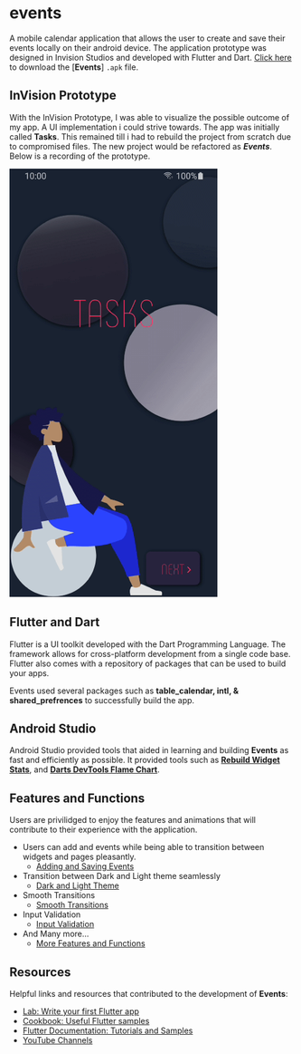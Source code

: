 
# events
 A mobile calendar application that allows the user to create and save their events locally on their android device. The application prototype was designed in Invision Studios and developed with Flutter and Dart. [Click here](https://github.com/tiwaojo/Events/blob/master/Misc/Events.apk) to download the [**Events**] `.apk` file.


  
## InVision Prototype 
  
With the InVision Prototype, I was able to visualize the possible outcome of my app. A UI implementation i could strive towards. The app was initially called **Tasks**. This remained till i had to rebuild the project from scratch due to compromised files. The new project would be refactored as ***Events***. Below is a recording of the prototype.

[![Events InVision Prototype](https://github.com/tiwaojo/Events/blob/master/Misc/InVision%20Prototype.gif)](https://youtu.be/cQzewvXv8wY)


## Flutter and Dart

Flutter is a UI toolkit developed with the Dart Programming Language. The framework allows for cross-platform development from a single code base. Flutter also comes with a repository of packages that can be used to build your apps.

Events used several packages such as **table_calendar, intl, & shared_prefrences** to successfully build the app.

## Android Studio

Android Studio provided tools that aided in learning and building **Events** as fast and efficiently as possible. It provided tools such as [**Rebuild Widget Stats**](https://github.com/tiwaojo/Events/blob/master/Misc/Rebuild%20Widgets.png), and  [**Darts DevTools Flame Chart**](https://github.com/tiwaojo/Events/blob/master/Misc/Flame%20Chart.png).

## Features and Functions

Users are privilidged to enjoy the features and animations that will contribute to their experience with the application. 
- Users can add and events while being able to transition between widgets and pages pleasantly.
  - [Adding and Saving Events](https://youtu.be/GXyP6WZUnZM)
- Transition between Dark and Light theme seamlessly
  - [Dark and Light Theme](https://youtu.be/YIJGi2jkw-A)
- Smooth Transitions
  - [Smooth Transitions](https://youtu.be/I9afsC7OaQ8)
- Input Validation
  - [Input Validation](https://youtu.be/6MSoU9T-UT8)
- And Many more...
  - [More Features and Functions](https://youtu.be/epSfMghYLvc)

## Resources

Helpful links and resources that contributed to the development of **Events**:
  
- [Lab: Write your first Flutter app](https://flutter.dev/docs/get-started/codelab)  
- [Cookbook: Useful Flutter samples](https://flutter.dev/docs/cookbook)
- [Flutter Documentation: Tutorials and Samples](https://flutter.dev/docs)
- [YouTube Channels](https://github.com/tiwaojo/Events/blob/master/Misc/References.txt)
